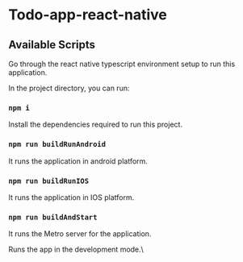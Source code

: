 # Todo-app-react-native

## Available Scripts

Go through the react native typescript environment setup to run this application.

In the project directory, you can run:

### `npm i`

Install the dependencies required to run this project.

### `npm run buildRunAndroid`

It runs the application in android platform.

### `npm run buildRunIOS`

It runs the application in IOS platform.

### `npm run buildAndStart`

It runs the Metro server for the application.


Runs the app in the development mode.\
